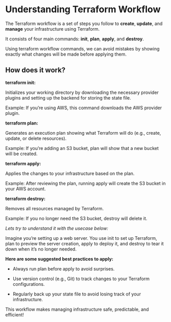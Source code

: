 # Understanding Terraform Workflow

The Terraform workflow is a set of steps you follow to **create**, **update**, and **manage** your infrastructure using Terraform. 

It consists of four main commands: **init**, **plan**, **apply**, and **destroy**.

Using terraform workflow commands, we can avoid mistakes by showing exactly what changes will be made before applying them.

## How does it work?

**terraform init:** 

Initializes your working directory by downloading the necessary provider plugins and setting up the backend for storing the state file.

Example: If you’re using AWS, this command downloads the AWS provider plugin.

**terraform plan:**

Generates an execution plan showing what Terraform will do (e.g., create, update, or delete resources).

Example: If you’re adding an S3 bucket, plan will show that a new bucket will be created.

**terraform apply:**

Applies the changes to your infrastructure based on the plan.

Example: After reviewing the plan, running apply will create the S3 bucket in your AWS account.

**terraform destroy:**

Removes all resources managed by Terraform.

Example: If you no longer need the S3 bucket, destroy will delete it.

*Lets try to understand it with the usecase below:*

Imagine you’re setting up a web server. You use init to set up Terraform, plan to preview the server creation, apply to deploy it, and destroy to tear it down when it’s no longer needed.

**Here are some suggested best practices to apply:**

- Always run plan before apply to avoid surprises.

- Use version control (e.g., Git) to track changes to your Terraform configurations.

- Regularly back up your state file to avoid losing track of your infrastructure.

This workflow makes managing infrastructure safe, predictable, and efficient!
